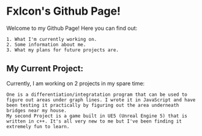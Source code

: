 # Fxlcon's Github Page! 
Welcome to my Github Page! Here you can find out:
```
1. What I'm currently working on.
2. Some information about me.
3. What my plans for future projects are.
```
## My Current Project:
Currently, I am working on 2 projects in my spare time:
```
One is a differentiation/integratation program that can be used to figure out areas under graph lines. I wrote it in JavaScript and have been testing it practically by figuring out the area underneath bridges near my house.
My second Project is a game built in UE5 (Unreal Engine 5) that is written in c++. It's all very new to me but I've been finding it extremely fun to learn.
```
<!--
**RealFxlcon/RealFxlcon** is a ✨ _special_ ✨ repository because its `README.md` (this file) appears on your GitHub profile.

Here are some ideas to get you started:

- 🔭 I’m currently working on ...
- 🌱 I’m currently learning ...
- 👯 I’m looking to collaborate on ...
- 🤔 I’m looking for help with ...
- 💬 Ask me about ...
- 📫 How to reach me: ...
- 😄 Pronouns: ...
- ⚡ Fun fact: ...
-->
